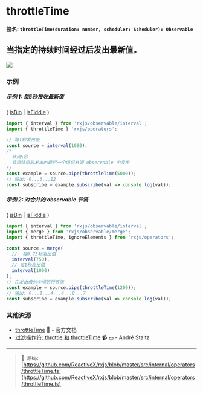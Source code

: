 # throttleTime

#### 签名: `throttleTime(duration: number, scheduler: Scheduler): Observable`

## 当指定的持续时间经过后发出最新值。

<div class="ua-ad"><a href="https://ultimateangular.com/?ref=76683_kee7y7vk"><img src="https://ultimateangular.com/assets/img/banners/ua-leader.svg"></a></div>

### 示例

##### 示例 1: 每5秒接收最新值

( [jsBin](http://jsbin.com/koqujayizo/1/edit?js,console) |
[jsFiddle](https://jsfiddle.net/btroncone/4zysLc3y/) )

```js
import { interval } from 'rxjs/observable/interval';
import { throttleTime } 'rxjs/operators';

// 每1秒发出值
const source = interval(1000);
/*
  节流5秒
  节流结束前发出的最后一个值将从源 observable 中发出
*/
const example = source.pipe(throttleTime(5000));
// 输出: 0...6...12
const subscribe = example.subscribe(val => console.log(val));
```

##### 示例 2: 对合并的 observable 节流

( [jsBin](http://jsbin.com/takipadaza/edit?js,console) |
[jsFiddle](https://jsfiddle.net/btroncone/xhd1zy3m/) )

```js
import { interval } from 'rxjs/observable/interval';
import { merge } from 'rxjs/observable/merge';
import { throttleTime, ignoreElements } from 'rxjs/operators';

const source = merge(
  //  每0.75秒发出值
  interval(750),
  // 每1秒发出值
  interval(1000)
);
// 在发出值的中间进行节流
const example = source.pipe(throttleTime(1200));
// 输出: 0...1...4...4...8...7
const subscribe = example.subscribe(val => console.log(val));
```

### 其他资源

* [throttleTime](http://cn.rx.js.org/class/es6/Observable.js~Observable.html#instance-method-throttleTime) :newspaper: - 官方文档
* [过滤操作符: throttle 和 throttleTime](https://egghead.io/lessons/rxjs-filtering-operators-throttle-and-throttletime?course=rxjs-beyond-the-basics-operators-in-depth) :video_camera: :dollar: - André Staltz

---
> :file_folder: 源码:  [https://github.com/ReactiveX/rxjs/blob/master/src/internal/operators/throttleTime.ts](https://github.com/ReactiveX/rxjs/blob/master/src/internal/operators/throttleTime.ts)
